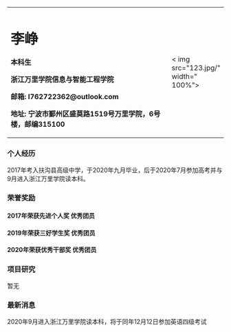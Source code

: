 <table border="0">
  <tr>
    <td width=" 75%" >
      <h1>李峥</h1>
      <p><b>本科生</b></p >
      <p><b>浙江万里学院信息与智能工程学院</b></p >
      <p><b>邮箱: l762722362@outlook.com</b></p >
      <p><b>地址: 宁波市鄞州区盛莫路1519号万里学院，6号楼，邮编315100</b></p >
    </td>
    <td width= " 25%">
    < img src="123.jpg/" width=" 100%">
  </td>
  </tr>
</table>

### 个人经历
2017年考入扶沟县高级中学，于2020年九月毕业，后于2020年7月参加高考并与9月进入浙江万里学院读本科。

### 荣誉奖励
#### 2017年荣获先进个人奖 优秀团员
#### 2019年荣获三好学生奖 优秀团员
#### 2020年荣获优秀干部奖 优秀团员

### 项目研究
暂无

### 最新消息
2020年9月进入浙江万里学院读本科，将于同年12月12日参加英语四级考试
